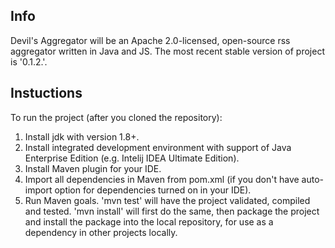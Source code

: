## Info
Devil's Aggregator will be an Apache 2.0-licensed, open-source rss aggregator written in Java and JS.
The most recent stable version of project is '0.1.2.'.

## Instuctions
To run the project (after you cloned the repository):
1. Install jdk with version 1.8+. 
2. Install integrated development environment with support of Java Enterprise Edition (e.g. Intelij IDEA Ultimate Edition). 
3. Install Maven plugin for your IDE. 
4. Import all dependencies in Maven from pom.xml (if you don't have auto-import option for dependencies turned on in your IDE). 
5. Run Maven goals. 'mvn test' will have the project validated, compiled and tested. 'mvn install' will first do the same, then package the project and install the package into the local repository, for use as a dependency in other projects locally.
